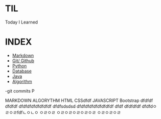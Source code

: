 # TIL

Today I Learned

# INDEX
- [Markdown](https://github.com/HOONY-LEE/TIL/blob/master/Markdown/Markdown.md)
- [Git/ Github](https://github.com/HOONY-LEE/TIL/blob/master/Git/Git.md)
- [Python](https://github.com/HOONY-LEE/TIL/blob/master/Python)
- [Database](https://github.com/HOONY-LEE/TIL/blob/master/Database)
- [Java](https://github.com/HOONY-LEE/TIL/blob/master/Java)
- [Algorithm](https://github.com/HOONY-LEE/TIL/blob/master/Algorithm)

-git commits
P

MARKDOWN
ALGORYTHM
HTML
CSSdfdf
JAVASCRIPT
Bootstrap
dfdfdf
dfdfdf
dfdfdfdfdfdfdfdf
dfdfsdsdsd
dfdfdfdfdfdfdfdfdf
dfdf
dfdfdfdf
dfdfdㅇㄹㅇㄹfdfㄴㅇㄴㅇ
ㅇㄹㅇㄹ
ㅇㄹㅇㄹㅇㄹㅇㄹㅇㄹ
ㅇㄹㅇㄹㅇㄹ
